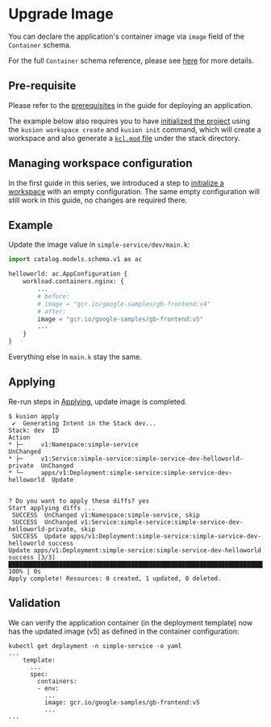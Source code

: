 # Upgrade Image

You can declare the application's container image via `image` field of the `Container` schema.

For the full `Container` schema reference, please see [here](../../reference/modules/catalog-models/workload/service#schema-container) for more details.

## Pre-requisite
Please refer to the [prerequisites](deploy-application#prerequisites) in the guide for deploying an application.

The example below also requires you to have [initialized the project](deploy-application#initializing) using the `kusion workspace create` and `kusion init` command, which will create a workspace and also generate a [`kcl.mod` file](deploy-application#kclmod) under the stack directory.

## Managing workspace configuration

In the first guide in this series, we introduced a step to [initialize a workspace](deploy-application#initializing-workspace-configuration) with an empty configuration. The same empty configuration will still work in this guide, no changes are required there.

## Example

Update the image value in `simple-service/dev/main.k`:
```py
import catalog.models.schema.v1 as ac

helloworld: ac.AppConfiguration {
    workload.containers.nginx: {
        ...
        # before: 
        # image = "gcr.io/google-samples/gb-frontend:v4"
        # after: 
        image = "gcr.io/google-samples/gb-frontend:v5"
        ...
    }
}
```

Everything else in `main.k` stay the same.

## Applying

Re-run steps in [Applying](deploy-application#applying), update image is completed.

```
$ kusion apply
 ✔︎  Generating Intent in the Stack dev...                                                                                                                                                                                                     
Stack: dev  ID                                                               Action
* ├─     v1:Namespace:simple-service                                      UnChanged
* ├─     v1:Service:simple-service:simple-service-dev-helloworld-private  UnChanged
* └─     apps/v1:Deployment:simple-service:simple-service-dev-helloworld  Update


? Do you want to apply these diffs? yes
Start applying diffs ...
 SUCCESS  UnChanged v1:Namespace:simple-service, skip                                                                                                                                                                                         
 SUCCESS  UnChanged v1:Service:simple-service:simple-service-dev-helloworld-private, skip                                                                                                                                                     
 SUCCESS  Update apps/v1:Deployment:simple-service:simple-service-dev-helloworld success                                                                                                                                                      
Update apps/v1:Deployment:simple-service:simple-service-dev-helloworld success [3/3] ███████████████████████████████████████████████████████████████████████████████████████████████████████████████████████████████████████████████ 100% | 0s
Apply complete! Resources: 0 created, 1 updated, 0 deleted.
```

## Validation
We can verify the application container (in the deployment template) now has the updated image (v5) as defined in the container configuration:
```
kubectl get deployment -n simple-service -o yaml
...
    template:
      ...
      spec:
        containers:
        - env:
          ...
          image: gcr.io/google-samples/gb-frontend:v5
          ...
...
```